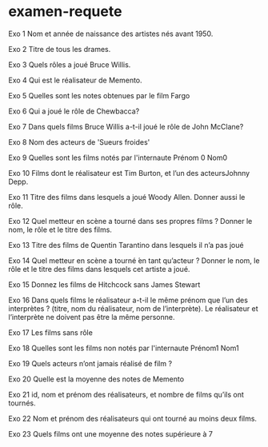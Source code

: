 # examen-requete
Exo 1 Nom et année de naissance des artistes nés avant 1950.



Exo 2 Titre de tous les drames.



Exo 3 Quels rôles a joué Bruce Willis.



Exo 4 Qui est le réalisateur de Memento.



Exo 5 Quelles sont les notes obtenues par le film Fargo



Exo 6 Qui a joué le rôle de Chewbacca?




Exo 7 Dans quels films Bruce Willis a-t-il joué le rôle de John McClane?




Exo 8 Nom des acteurs de 'Sueurs froides'




Exo 9 Quelles sont les films notés par l'internaute Prénom 0 Nom0




Exo 10 Films dont le réalisateur est Tim Burton, et l’un des acteursJohnny Depp.




Exo 11 Titre des films dans lesquels a joué ́Woody Allen. Donner aussi le rôle.





Exo 12 Quel metteur en scène a tourné dans ses propres films ? Donner
le nom, le rôle et le titre des films.





 Exo 13 Titre des films de Quentin Tarantino dans lesquels il n’a pas
joué




Exo 14 Quel metteur en scène a tourné ́en tant qu’acteur ? Donner le
nom, le rôle et le titre des films dans lesquels cet artiste a joué.



Exo 15 Donnez les films de Hitchcock sans James Stewart




Exo 16 Dans quels films le réalisateur a-t-il le même prénom que l’un
des interprètes ? (titre, nom du réalisateur, nom de l’interprète). Le
réalisateur et l’interprète ne doivent pas être la même personne.






Exo 17 Les films sans rôle






Exo 18 Quelles sont les films non notés par l'internaute Prénom1 Nom1






Exo 19 Quels acteurs n’ont jamais réalisé de film ?





Exo 20 Quelle est la moyenne des notes de Memento





Exo 21 id, nom et prénom des réalisateurs, et nombre de films qu’ils
ont tournés.




Exo 22 Nom et prénom des réalisateurs qui ont tourné au moins deux
films.




Exo 23 Quels films ont une moyenne des notes supérieure à 7





